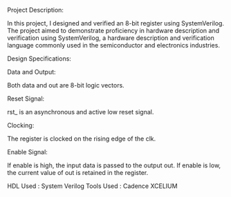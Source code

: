 Project Description:

In this project, I designed and verified an 8-bit register using SystemVerilog. The project aimed to demonstrate proficiency in hardware description and verification using SystemVerilog, a hardware description and verification language commonly used in the semiconductor and electronics industries.

Design Specifications:

Data and Output:

Both data and out are 8-bit logic vectors.

Reset Signal:

rst_ is an asynchronous and active low reset signal.

Clocking:

The register is clocked on the rising edge of the clk.

Enable Signal:

If enable is high, the input data is passed to the output out.
If enable is low, the current value of out is retained in the register.

HDL Used : System Verilog
Tools Used : Cadence XCELIUM
